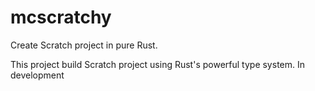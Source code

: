 # mcscratchy
Create Scratch project in pure Rust.

This project build Scratch project using Rust's powerful type system.
In development
